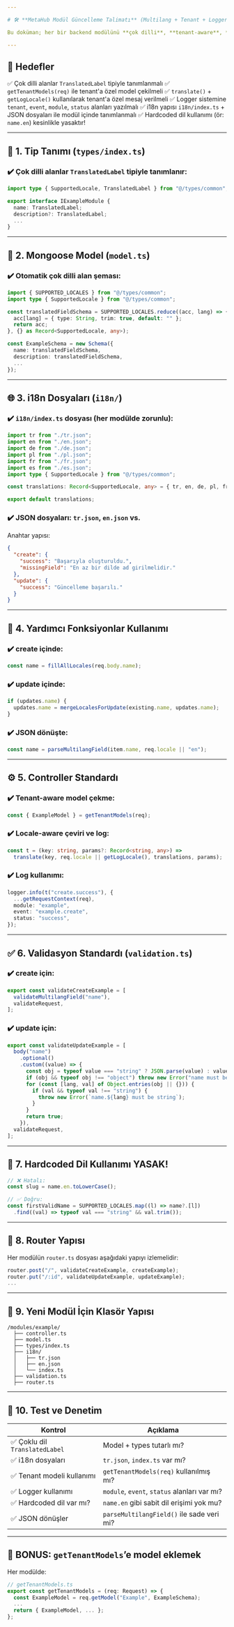 ```yaml
---

# 🛠️ **MetaHub Modül Güncelleme Talimatı** (Multilang + Tenant + Logger Standard)

Bu doküman; her bir backend modülünü **çok dilli**, **tenant-aware**, **log analiz uyumlu** ve **future-proof** hale getirmek için standart adımları tanımlar.

---
```


## 🎯 Hedefler

✅ Çok dilli alanlar `TranslatedLabel` tipiyle tanımlanmalı
✅ `getTenantModels(req)` ile tenant'a özel model çekilmeli
✅ `translate()` + `getLogLocale()` kullanılarak tenant'a özel mesaj verilmeli
✅ Logger sistemine `tenant`, `event`, `module`, `status` alanları yazılmalı
✅ i18n yapısı `i18n/index.ts` + JSON dosyaları ile modül içinde tanımlanmalı
✅ Hardcoded dil kullanımı (ör: `name.en`) kesinlikle yasaktır!

---

## 🧱 1. **Tip Tanımı (`types/index.ts`)**

### ✔️ Çok dilli alanlar `TranslatedLabel` tipiyle tanımlanır:

```ts
import type { SupportedLocale, TranslatedLabel } from "@/types/common";

export interface IExampleModule {
  name: TranslatedLabel;
  description?: TranslatedLabel;
  ...
}
```

---

## 🧬 2. **Mongoose Model (`model.ts`)**

### ✔️ Otomatik çok dilli alan şeması:

```ts
import { SUPPORTED_LOCALES } from "@/types/common";
import type { SupportedLocale } from "@/types/common";

const translatedFieldSchema = SUPPORTED_LOCALES.reduce((acc, lang) => {
  acc[lang] = { type: String, trim: true, default: "" };
  return acc;
}, {} as Record<SupportedLocale, any>);

const ExampleSchema = new Schema({
  name: translatedFieldSchema,
  description: translatedFieldSchema,
  ...
});
```

---

## 🌐 3. **i18n Dosyaları (`i18n/`)**

### ✔️ `i18n/index.ts` dosyası (her modülde zorunlu):

```ts
import tr from "./tr.json";
import en from "./en.json";
import de from "./de.json";
import pl from "./pl.json";
import fr from "./fr.json";
import es from "./es.json";
import type { SupportedLocale } from "@/types/common";

const translations: Record<SupportedLocale, any> = { tr, en, de, pl, fr, es };

export default translations;
```

### ✔️ JSON dosyaları: `tr.json`, `en.json` vs.

Anahtar yapısı:

```json
{
  "create": {
    "success": "Başarıyla oluşturuldu.",
    "missingField": "En az bir dilde ad girilmelidir."
  },
  "update": {
    "success": "Güncelleme başarılı."
  }
}
```

---

## 🧠 4. **Yardımcı Fonksiyonlar Kullanımı**

### ✔️ create içinde:

```ts
const name = fillAllLocales(req.body.name);
```

### ✔️ update içinde:

```ts
if (updates.name) {
  updates.name = mergeLocalesForUpdate(existing.name, updates.name);
}
```

### ✔️ JSON dönüşte:

```ts
const name = parseMultilangField(item.name, req.locale || "en");
```

---

## ⚙️ 5. **Controller Standardı**

### ✔️ Tenant-aware model çekme:

```ts
const { ExampleModel } = getTenantModels(req);
```

### ✔️ Locale-aware çeviri ve log:

```ts
const t = (key: string, params?: Record<string, any>) =>
  translate(key, req.locale || getLogLocale(), translations, params);
```

### ✔️ Log kullanımı:

```ts
logger.info(t("create.success"), {
  ...getRequestContext(req),
  module: "example",
  event: "example.create",
  status: "success",
});
```

---

## ✅ 6. **Validasyon Standardı (`validation.ts`)**

### ✔️ create için:

```ts
export const validateCreateExample = [
  validateMultilangField("name"),
  validateRequest,
];
```

### ✔️ update için:

```ts
export const validateUpdateExample = [
  body("name")
    .optional()
    .custom((value) => {
      const obj = typeof value === "string" ? JSON.parse(value) : value;
      if (obj && typeof obj !== "object") throw new Error("name must be object");
      for (const [lang, val] of Object.entries(obj || {})) {
        if (val && typeof val !== "string") {
          throw new Error(`name.${lang} must be string`);
        }
      }
      return true;
    }),
  validateRequest,
];
```

---

## 🚫 7. **Hardcoded Dil Kullanımı YASAK!**

```ts
// ❌ Hatalı:
const slug = name.en.toLowerCase();

// ✅ Doğru:
const firstValidName = SUPPORTED_LOCALES.map((l) => name?.[l])
  .find((val) => typeof val === "string" && val.trim());
```

---

## 🔄 8. **Router Yapısı**

Her modülün `router.ts` dosyası aşağıdaki yapıyı izlemelidir:

```ts
router.post("/", validateCreateExample, createExample);
router.put("/:id", validateUpdateExample, updateExample);
...
```

---

## 🧩 9. **Yeni Modül İçin Klasör Yapısı**

```
/modules/example/
  ├── controller.ts
  ├── model.ts
  ├── types/index.ts
  ├── i18n/
  │   ├── tr.json
  │   ├── en.json
  │   └── index.ts
  ├── validation.ts
  ├── router.ts
```

---

## 🧪 10. **Test ve Denetim**

| Kontrol                       | Açıklama                                     |
| ----------------------------- | -------------------------------------------- |
| ✅ Çoklu dil `TranslatedLabel` | Model + types tutarlı mı?                    |
| ✅ i18n dosyaları              | `tr.json`, `index.ts` var mı?                |
| ✅ Tenant modeli kullanımı     | `getTenantModels(req)` kullanılmış mı?       |
| ✅ Logger kullanımı            | `module`, `event`, `status` alanları var mı? |
| ✅ Hardcoded dil var mı?       | `name.en` gibi sabit dil erişimi yok mu?     |
| ✅ JSON dönüşler               | `parseMultilangField()` ile sade veri mi?    |

---

## 🎁 BONUS: `getTenantModels`’e model eklemek

Her modülde:

```ts
// getTenantModels.ts
export const getTenantModels = (req: Request) => {
  const ExampleModel = req.getModel("Example", ExampleSchema);
  ...
  return { ExampleModel, ... };
};
```

